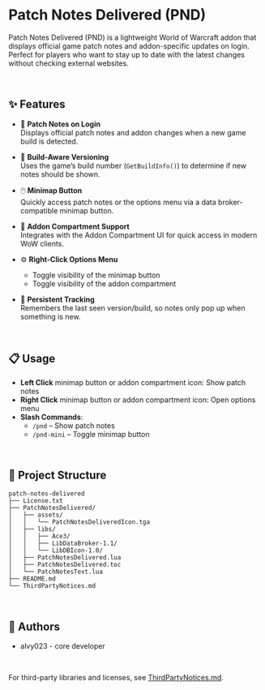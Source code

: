# Patch Notes Delivered (PND)

Patch Notes Delivered (PND) is a lightweight World of Warcraft addon that displays official game patch notes and addon-specific updates on login. Perfect for players who want to stay up to date with the latest changes without checking external websites.

<br>

## ✨ Features

- 📌 **Patch Notes on Login**  
  Displays official patch notes and addon changes when a new game build is detected.

- 🧠 **Build-Aware Versioning**  
  Uses the game’s build number (`GetBuildInfo()`) to determine if new notes should be shown.

- 🖱️ **Minimap Button**  
  Quickly access patch notes or the options menu via a data broker-compatible minimap button.

- 📁 **Addon Compartment Support**  
  Integrates with the Addon Compartment UI for quick access in modern WoW clients.

- ⚙️ **Right-Click Options Menu**  
  - Toggle visibility of the minimap button  
  - Toggle visibility of the addon compartment

- 💾 **Persistent Tracking**  
  Remembers the last seen version/build, so notes only pop up when something is new.

<br>

## 📋 Usage

- **Left Click** minimap button or addon compartment icon: Show patch notes  
- **Right Click** minimap button or addon compartment icon: Open options menu  
- **Slash Commands**:
  - `/pnd` – Show patch notes  
  - `/pnd-mini` – Toggle minimap button  

<br>

## 📁 Project Structure
```
patch-notes-delivered
├── License.txt
├── PatchNotesDelivered/
│   ├── assets/
│   │   └── PatchNotesDeliveredIcon.tga
│   ├── libs/
│   │   ├── Ace3/
│   │   ├── LibDataBroker-1.1/
│   │   └── LibDBIcon-1.0/
│   ├── PatchNotesDelivered.lua
│   ├── PatchNotesDelivered.toc
│   └── PatchNotesText.lua
├── README.md
└── ThirdPartyNotices.md
```

<br>

## 🧑 Authors
- alvy023 - core developer

<br>

For third-party libraries and licenses, see [ThirdPartyNotices.md](./ThirdPartyNotices.md).
